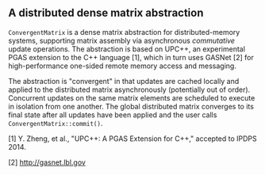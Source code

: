 A distributed dense matrix abstraction
--------------------------------------

`ConvergentMatrix` is a dense matrix abstraction for distributed-memory systems,
supporting matrix assembly via asynchronous _commutative_ update operations.
The abstraction is based on UPC++, an experimental PGAS extension to the C++
language [1], which in turn uses GASNet [2] for high-performance one-sided
remote memory access and messaging.

The abstraction is "convergent" in that updates are cached locally and applied
to the distributed matrix asynchronously (potentially out of order). Concurrent
updates on the same matrix elements are scheduled to execute in isolation from
one another.
The global distributed matrix converges to its final state after all updates
have been applied and the user calls `ConvergentMatrix::commit()`.

[1] Y. Zheng, et al., "UPC++: A PGAS Extension for C++," accepted to IPDPS 2014.

[2] http://gasnet.lbl.gov
